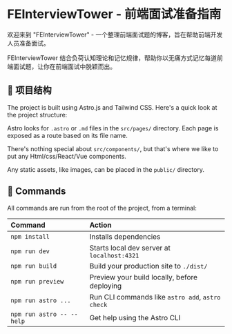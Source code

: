 # FEInterviewTower - 前端面试准备指南

欢迎来到 "FEInterviewTower" - 一个整理前端面试题的博客，旨在帮助前端开发人员准备面试。

FEInterviewTower 结合负荷认知理论和记忆规律，帮助你以无痛方式记忆每道前端面试题，让你在前端面试中脱颖而出。



## 🚀 项目结构

The project is built using Astro.js and Tailwind CSS. Here's a quick look at the project structure:

Astro looks for `.astro` or `.md` files in the `src/pages/` directory. Each page is exposed as a route based on its file name.

There's nothing special about `src/components/`, but that's where we like to put any Html/css/React/Vue components.

Any static assets, like images, can be placed in the `public/` directory.

## 🧞 Commands

All commands are run from the root of the project, from a terminal:

| Command                   | Action                                           |
| :------------------------ | :----------------------------------------------- |
| `npm install`             | Installs dependencies                            |
| `npm run dev`             | Starts local dev server at `localhost:4321`      |
| `npm run build`           | Build your production site to `./dist/`          |
| `npm run preview`         | Preview your build locally, before deploying     |
| `npm run astro ...`       | Run CLI commands like `astro add`, `astro check` |
| `npm run astro -- --help` | Get help using the Astro CLI                     |
